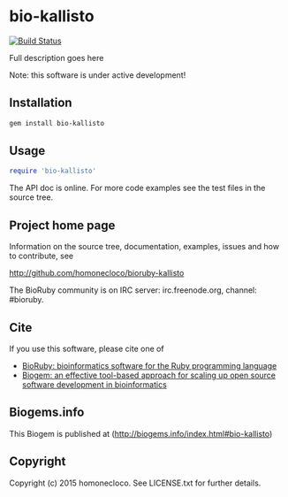 # bio-kallisto

[![Build Status](https://secure.travis-ci.org/homonecloco/bioruby-kallisto.png)](http://travis-ci.org/homonecloco/bioruby-kallisto)

Full description goes here

Note: this software is under active development!

## Installation

```sh
gem install bio-kallisto
```

## Usage

```ruby
require 'bio-kallisto'
```

The API doc is online. For more code examples see the test files in
the source tree.
        
## Project home page

Information on the source tree, documentation, examples, issues and
how to contribute, see

  http://github.com/homonecloco/bioruby-kallisto

The BioRuby community is on IRC server: irc.freenode.org, channel: #bioruby.

## Cite

If you use this software, please cite one of
  
* [BioRuby: bioinformatics software for the Ruby programming language](http://dx.doi.org/10.1093/bioinformatics/btq475)
* [Biogem: an effective tool-based approach for scaling up open source software development in bioinformatics](http://dx.doi.org/10.1093/bioinformatics/bts080)

## Biogems.info

This Biogem is published at (http://biogems.info/index.html#bio-kallisto)

## Copyright

Copyright (c) 2015 homonecloco. See LICENSE.txt for further details.

